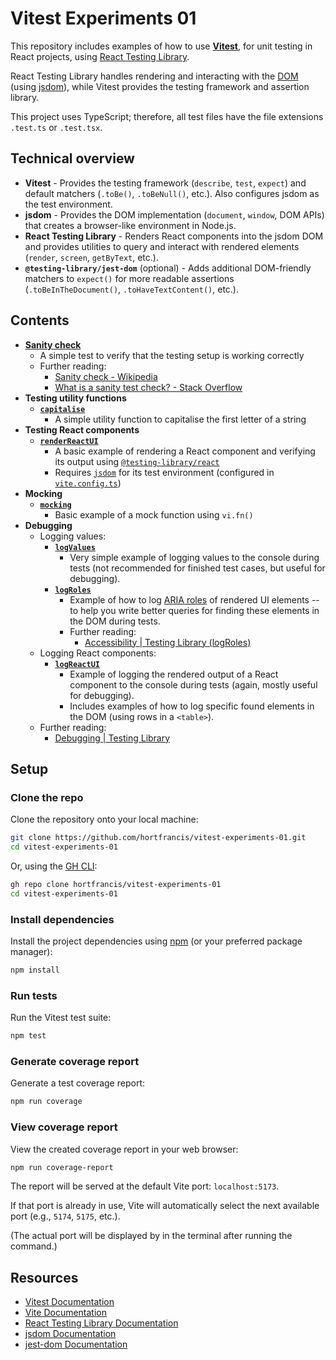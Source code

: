 # Vitest Experiments 01

This repository includes examples of how to use [**Vitest**](https://vitest.dev/), for unit testing in React projects, using [React Testing Library](https://testing-library.com/docs/react-testing-library/intro/). 

React Testing Library handles rendering and interacting with the [DOM](https://developer.mozilla.org/en-US/docs/Web/API/Document_Object_Model) (using [jsdom](https://github.com/jsdom/jsdom)), while Vitest provides the testing framework and assertion library.

This project uses TypeScript; therefore, all test files have the file extensions `.test.ts` or `.test.tsx`.

## Technical overview

- **Vitest** - Provides the testing framework (`describe`, `test`, `expect`) and default matchers (`.toBe()`, `.toBeNull()`, etc.). Also configures jsdom as the test environment.
- **jsdom** - Provides the DOM implementation (`document`, `window`, DOM APIs) that creates a browser-like environment in Node.js.
- **React Testing Library** - Renders React components into the jsdom DOM and provides utilities to query and interact with rendered elements (`render`, `screen`, `getByText`, etc.).
- **`@testing-library/jest-dom`** (optional) - Adds additional DOM-friendly matchers to `expect()` for more readable assertions (`.toBeInTheDocument()`, `.toHaveTextContent()`, etc.).

## Contents

- [**Sanity check**](./tests/sanity-check.test.ts)
  - A simple test to verify that the testing setup is working correctly
  - Further reading:
    - [Sanity check - Wikipedia](https://en.wikipedia.org/wiki/Sanity_check)
    - [What is a sanity test check? - Stack Overflow](https://stackoverflow.com/questions/4055733/what-is-a-sanity-test-check)
- **Testing utility functions**
  - [**`capitalise`**](./tests/capitalise.test.ts)
    - A simple utility function to capitalise the first letter of a string
- **Testing React components**
  - [**`renderReactUI`**](./tests/renderReactUI.test.tsx)
    - A basic example of rendering a React component and verifying its output using [`@testing-library/react`](https://testing-library.com/docs/react-testing-library/intro/)
    - Requires [`jsdom`](https://github.com/jsdom/jsdom) for its test environment (configured in [`vite.config.ts`](./vite.config.ts))
- **Mocking**
  - [**`mocking`**](./tests/mocking.test.ts)
    - Basic example of a mock function using `vi.fn()`
- **Debugging**
  - Logging values:
    - [**`logValues`**](./tests/logValues.test.ts)
      - Very simple example of logging values to the console during tests (not recommended for finished test cases, but useful for debugging).
    - [**`logRoles`**](./tests/logRoles.test.tsx)
      - Example of how to log [ARIA roles](https://developer.mozilla.org/en-US/docs/Web/Accessibility/ARIA/Reference/Roles) of rendered UI elements -- to help you write better queries for finding these elements in the DOM during tests.
      - Further reading:
        - [Accessibility | Testing Library (logRoles)](https://testing-library.com/docs/dom-testing-library/api-accessibility#logroles)
  - Logging React components:
    - [**`logReactUI`**](./tests/logReactUI.test.tsx)
      - Example of logging the rendered output of a React component to the console during tests (again, mostly useful for debugging).
      - Includes examples of how to log specific found elements in the DOM (using rows in a `<table>`).
  - Further reading:
    - [Debugging | Testing Library](https://testing-library.com/docs/dom-testing-library/api-debugging)

## Setup

### Clone the repo

Clone the repository onto your local machine:

```bash
git clone https://github.com/hortfrancis/vitest-experiments-01.git
cd vitest-experiments-01
```

Or, using the [GH CLI](https://cli.github.com/):

```bash
gh repo clone hortfrancis/vitest-experiments-01
cd vitest-experiments-01
```

### Install dependencies

Install the project dependencies using [npm](https://www.npmjs.com/) (or your preferred package manager):

```bash
npm install
```

### Run tests

Run the Vitest test suite:

```bash
npm test
```

### Generate coverage report

Generate a test coverage report:

```bash
npm run coverage
```

### View coverage report

View the created coverage report in your web browser:

```bash
npm run coverage-report
```

The report will be served at the default Vite port: `localhost:5173`.

If that port is already in use, Vite will automatically select the next available port (e.g., `5174`, `5175`, etc.).

(The actual port will be displayed by in the terminal after running the command.)

## Resources

- [Vitest Documentation](https://vitest.dev/)
- [Vite Documentation](https://vite.dev/)
- [React Testing Library Documentation](https://testing-library.com/docs/react-testing-library/intro/)
- [jsdom Documentation](https://github.com/jsdom/jsdom)
- [jest-dom Documentation](https://github.com/testing-library/jest-dom)
